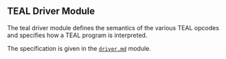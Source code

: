 TEAL Driver Module
------------------

The teal driver module defines the semantics of the various TEAL opcodes and
specifies how a TEAL program is interpreted.

The specification is given in the [`driver.md`](./driver.md) module.





